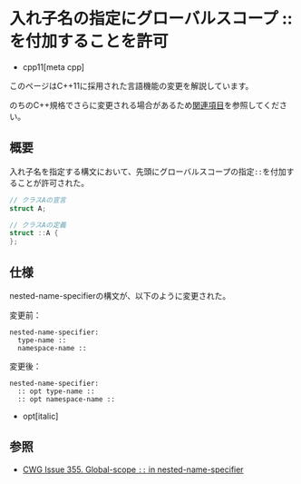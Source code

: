 # 入れ子名の指定にグローバルスコープ :: を付加することを許可
* cpp11[meta cpp]

<!-- start lang caution -->

このページはC++11に採用された言語機能の変更を解説しています。

のちのC++規格でさらに変更される場合があるため[関連項目](#relative-page)を参照してください。

<!-- last lang caution -->

## 概要
入れ子名を指定する構文において、先頭にグローバルスコープの指定`::`を付加することが許可された。

```cpp
// クラスAの宣言
struct A;

// クラスAの定義
struct ::A {
};
```


## 仕様
nested-name-specifierの構文が、以下のように変更された。

変更前：

```
nested-name-specifier:
  type-name ::
  namespace-name ::
```

変更後：

```
nested-name-specifier:
  :: opt type-name ::
  :: opt namespace-name ::
```
* opt[italic]


## 参照
- [CWG Issue 355. Global-scope `::` in nested-name-specifier](http://www.open-std.org/jtc1/sc22/wg21/docs/cwg_defects.html#355)
